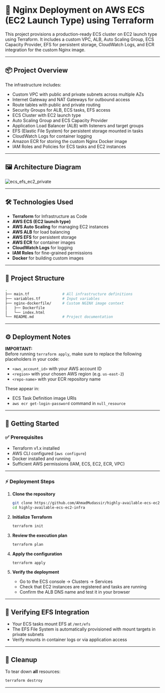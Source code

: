 # 🚀 Nginx Deployment on AWS ECS (EC2 Launch Type) using Terraform

This project provisions a production-ready ECS cluster on EC2 launch type using Terraform. It includes a custom VPC, ALB, Auto Scaling Group, ECS Capacity Provider, EFS for persistent storage, CloudWatch Logs, and ECR integration for the custom Nginx image.

---

## 📦 Project Overview

The infrastructure includes:

- Custom VPC with public and private subnets across multiple AZs
- Internet Gateway and NAT Gateways for outbound access
- Route tables with public and private routing
- Security Groups for ALB, ECS tasks, EFS access
- ECS Cluster with EC2 launch type
- Auto Scaling Group and ECS Capacity Provider
- Application Load Balancer (ALB) with listeners and target groups
- EFS (Elastic File System) for persistent storage mounted in tasks
- CloudWatch Logs for container logging
- Amazon ECR for storing the custom Nginx Docker image
- IAM Roles and Policies for ECS tasks and EC2 instances

---

## 🖼 Architecture Diagram

![ecs_efs_ec2_private](https://github.com/user-attachments/assets/25daf4bf-80e0-43d8-b2ec-fb1ddae20b71)

---

## 🛠 Technologies Used

- **Terraform** for Infrastructure as Code
- **AWS ECS (EC2 launch type)**
- **AWS Auto Scaling** for managing EC2 instances
- **AWS ALB** for load balancing
- **AWS EFS** for persistent storage
- **AWS ECR** for container images
- **CloudWatch Logs** for logging
- **IAM Roles** for fine-grained permissions
- **Docker** for building custom images

---

## 📁 Project Structure

```bash
.
├── main.tf               # All infrastructure definitions
├── variables.tf          # Input variables
├── nginx-dockerfile/     # Custom NGINX image context
│   ├── Dockerfile
│   └── index.html
└── README.md             # Project documentation
```

---

## ⚙️ Deployment Notes

**IMPORTANT:**  
Before running `terraform apply`, make sure to replace the following placeholders in your code:

- `<aws_account_id>` with your AWS account ID
- `<region>` with your chosen AWS region (e.g. `us-east-2`)
- `<repo-name>` with your ECR repository name

These appear in:

- ECS Task Definition image URIs
- `aws ecr get-login-password` command in `null_resource`

---

## 🚀 Getting Started

### ✅ Prerequisites

- Terraform v1.x installed
- AWS CLI configured (`aws configure`)
- Docker installed and running
- Sufficient AWS permissions (IAM, ECS, EC2, ECR, VPC)

---

### ⚡ Deployment Steps

1. **Clone the repository**
   ```bash
   git clone https://github.com/AhmadMudassir/highly-available-ecs-ec2-infra.git
   cd highly-available-ecs-ec2-infra
   ```

2. **Initialize Terraform**
   ```bash
   terraform init
   ```

3. **Review the execution plan**
   ```bash
   terraform plan
   ```

4. **Apply the configuration**
   ```bash
   terraform apply
   ```

5. **Verify the deployment**
   - Go to the ECS console → Clusters → Services
   - Check that EC2 instances are registered and tasks are running
   - Confirm the ALB DNS name and test it in your browser

---

## 📝 Verifying EFS Integration

- Your ECS tasks mount EFS at `/mnt/efs`
- The EFS File System is automatically provisioned with mount targets in private subnets
- Verify mounts in container logs or via application access

---

## 🧹 Cleanup

To tear down **all** resources:

```bash
terraform destroy
```

---
